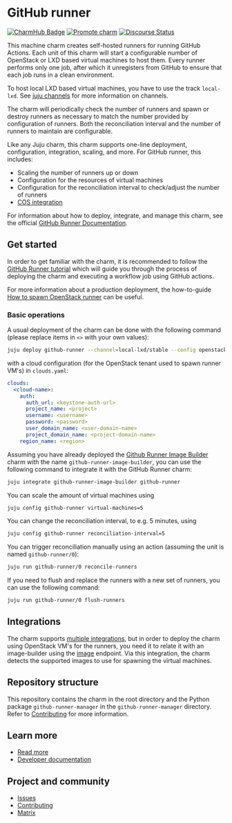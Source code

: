 # GitHub runner
[![CharmHub Badge](https://charmhub.io/github-runner/badge.svg)](https://charmhub.io/github-runner)
[![Promote charm](https://github.com/canonical/github-runner-operator/actions/workflows/promote_charm.yaml/badge.svg)](https://github.com/canonical/github-runner-operator/actions/workflows/promote_charm.yaml)
[![Discourse Status](https://img.shields.io/discourse/status?server=https%3A%2F%2Fdiscourse.charmhub.io&style=flat&label=CharmHub%20Discourse)](https://discourse.charmhub.io)

This machine charm creates self-hosted runners for running GitHub Actions. Each unit of this charm will start a configurable number of OpenStack or LXD based virtual machines to host them. Every runner performs only one job, after which it unregisters from GitHub to ensure that each job runs in a clean environment.

To host local LXD based virtual machines, you have to use the track `local-lxd`. See [juju channels](https://discourse.charmhub.io/t/channel/6562) for more information on channels.

The charm will periodically check the number of runners and spawn or destroy runners as necessary to match the number provided by configuration of runners. Both the reconciliation interval and the number of runners to maintain are configurable.

Like any Juju charm, this charm supports one-line deployment, configuration, integration, scaling, and more. For GitHub runner, this includes:
* Scaling the number of runners up or down
* Configuration for the resources of virtual machines
* Configuration for the reconciliation interval to check/adjust the number of runners
* [COS integration](https://charmhub.io/topics/canonical-identity-platform/how-to/integrate-cos)

For information about how to deploy, integrate, and manage this charm, see the official [GitHub Runner Documentation](https://charmhub.io/github-runner).

## Get started

In order to get familiar with the charm, it is recommended to follow the [GitHub Runner tutorial](https://charmhub.io/github-runner/docs/tutorial-quick-start) which will guide you through the process of deploying the charm
and executing a workflow job using GitHub actions.

For more information about a production deployment, the how-to-guide
[How to spawn OpenStack runner](https://charmhub.io/github-runner/docs/how-to-openstack-runner) can be useful.

### Basic operations
A usual deployment of the charm can be done with the following command (please replace items in `<>` with your own values):

```bash
juju deploy github-runner --channel=local-lxd/stable --config openstack-clouds-yaml="$(cat clouds.yaml)" --config openstack-flavor=<flavor> --config openstack-network=<openstack-network> --config path=<org>/<repo> --config token=<github-token>
```

with a cloud configuration (for the OpenStack tenant used to spawn runner VM's) in `clouds.yaml`:

```yaml
clouds:
  <cloud-name>:
    auth:
      auth_url: <keystone-auth-url>
      project_name: <project>
      username: <username>
      password: <password>
      user_domain_name: <user-domain-name>
      project_domain_name: <project-domain-name>
    region_name: <region>
  ```

Assuming you have already deployed the [Github Runner Image Builder](https://charmhub.io/github-runner-image-builder) charm
with the name `github-runner-image-builder`, you can use the following command to integrate it with the GitHub Runner charm:

```bash
juju integrate github-runner-image-builder github-runner
```

You can scale the amount of virtual machines using

```bash
juju config github-runner virtual-machines=5
```

You can change the reconciliation interval, to e.g. 5 minutes, using

```bash
juju config github-runner reconciliation-interval=5
```

You can trigger reconciliation manually using an action (assuming the unit is named `github-runner/0`):

```bash
juju run github-runner/0 reconcile-runners
```

If you need to flush and replace the runners with a new set of runners, you can use the following command:

```bash
juju run github-runner/0 flush-runners
```


## Integrations
The charm supports [multiple integrations](https://charmhub.io/github-runner/integrations),
but in order to deploy the charm using OpenStack VM's for the runners, you need it to relate it
with an image-builder using the [image](https://charmhub.io/github-runner/integrations#image) 
endpoint. Via this integration, the charm detects the supported images to use for spawning the virtual machines.


## Repository structure

This repository contains the charm in the root directory and the Python package `github-runner-manager` in the
`github-runner-manager` directory. Refer to [Contributing](CONTRIBUTING.md) for more information.


## Learn more
* [Read more](https://charmhub.io/github-runner)
* [Developer documentation](https://charmhub.io/github-runner/docs/how-to-contribute)

## Project and community
* [Issues](https://github.com/canonical/github-runner-operator/issues)
* [Contributing](https://charmhub.io/github-runner/docs/how-to-contribute)
* [Matrix](https://matrix.to/#/#charmhub-charmdev:ubuntu.com)
